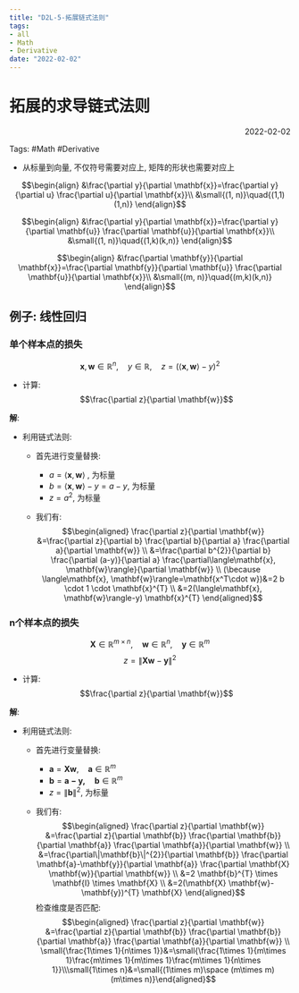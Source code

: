 ```yaml
---
title: "D2L-5-拓展链式法则"
tags:
- all
- Math
- Derivative
date: "2022-02-02"
---
```

# 拓展的求导链式法则

<div align="right"> 2022-02-02</div>

Tags: #Math #Derivative 

- 从标量到向量, 不仅符号需要对应上, 矩阵的形状也需要对应上

$$\begin{align}
&\frac{\partial y}{\partial \mathbf{x}}=\frac{\partial y}{\partial u} \frac{\partial u}{\partial \mathbf{x}}\\
&\small{(1, n)}\quad{(1,1)(1,n)}
\end{align}$$

$$\begin{align}
&\frac{\partial y}{\partial \mathbf{x}}=\frac{\partial y}{\partial \mathbf{u}} \frac{\partial \mathbf{u}}{\partial \mathbf{x}}\\
&\small{(1, n)}\quad{(1,k)(k,n)}
\end{align}$$

$$\begin{align}
&\frac{\partial \mathbf{y}}{\partial \mathbf{x}}=\frac{\partial \mathbf{y}}{\partial \mathbf{u}} \frac{\partial \mathbf{u}}{\partial \mathbf{x}}\\
&\small{(m, n)}\quad{(m,k)(k,n)}
\end{align}$$

## 例子: 线性回归
### 单个样本点的损失
$$\mathbf{x}, \mathbf{w} \in \mathbb{R}^{n}, \quad y \in \mathbb{R},\quad z=(\langle\mathbf{x}, \mathbf{w}\rangle-y)^{2}$$
- 计算:  $$\frac{\partial z}{\partial \mathbf{w}}$$

**解**:

- 利用链式法则: 
	- 首先进行变量替换: 
		- $a=\langle\mathbf{x}, \mathbf{w}\rangle$ , 为标量
		- $b=\langle\mathbf{x}, \mathbf{w}\rangle-y=a-y$, 为标量
		- $z=a^2$, 为标量

	- 我们有: $$\begin{aligned}
	\frac{\partial z}{\partial \mathbf{w}} &=\frac{\partial z}{\partial b} \frac{\partial b}{\partial a} \frac{\partial a}{\partial \mathbf{w}} \\
	&=\frac{\partial b^{2}}{\partial b} \frac{\partial (a-y)}{\partial a} \frac{\partial\langle\mathbf{x}, \mathbf{w}\rangle}{\partial \mathbf{w}} \\
	(\because \langle\mathbf{x}, \mathbf{w}\rangle=\mathbf{x^T\cdot w})&=2 b \cdot 1 \cdot \mathbf{x}^{T} \\
	&=2(\langle\mathbf{x}, \mathbf{w}\rangle-y) \mathbf{x}^{T}
	\end{aligned}$$
	
### n个样本点的损失
$$\mathbf{X} \in \mathbb{R}^{m \times n}, \quad \mathbf{w} \in \mathbb{R}^{n}, \quad \mathbf{y} \in \mathbb{R}^{m}$$
$$
z=\|\mathbf{X} \mathbf{w}-\mathbf{y}\|^{2}
$$
- 计算:  $$\frac{\partial z}{\partial \mathbf{w}}$$

**解**:

- 利用链式法则: 
	- 首先进行变量替换: 
		- $\mathbf a=\mathbf{Xw},\quad \mathbf{a} \in \mathbb{R}^{m}$
		- $\mathbf b=\mathbf{a-y,\quad b} \in \mathbb{R}^{m}$
		- $z=\|\mathbf{b}\|^2$, 为标量

	- 我们有: $$\begin{aligned}
	\frac{\partial z}{\partial \mathbf{w}} &=\frac{\partial z}{\partial \mathbf{b}} \frac{\partial \mathbf{b}}{\partial \mathbf{a}} \frac{\partial \mathbf{a}}{\partial \mathbf{w}} \\
	&=\frac{\partial\|\mathbf{b}\|^{2}}{\partial \mathbf{b}} \frac{\partial \mathbf{a}-\mathbf{y}}{\partial \mathbf{a}} \frac{\partial \mathbf{X} \mathbf{w}}{\partial \mathbf{w}} \\
	&=2 \mathbf{b}^{T} \times \mathbf{I} \times \mathbf{X} \\
	&=2(\mathbf{X} \mathbf{w}-\mathbf{y})^{T} \mathbf{X}
	\end{aligned}$$
	检查维度是否匹配:
	$$\begin{aligned}
	\frac{\partial z}{\partial \mathbf{w}} &=\frac{\partial z}{\partial \mathbf{b}} \frac{\partial \mathbf{b}}{\partial \mathbf{a}} \frac{\partial \mathbf{a}}{\partial \mathbf{w}} \\
	\small{\frac{1\times 1}{n\times 1}}&=\small{\frac{1\times 1}{m\times 1}\frac{m\times 1}{m\times 1}\frac{m\times 1}{n\times 1}}\\\small{1\times n}&=\small{(1\times m)\space (m\times m) (m\times n)}\end{aligned}$$
	


	

